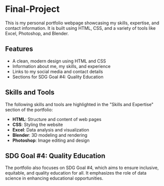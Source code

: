 # Final-Project
This is my personal portfolio webpage showcasing my skills, expertise, and contact information. It is built using HTML, CSS, and a variety of tools like Excel, Photoshop, and Blender.

## Features

- A clean, modern design using HTML and CSS
- Information about me, my skills, and experience
- Links to my social media and contact details
- Sections for SDG Goal #4: Quality Education

## Skills and Tools

The following skills and tools are highlighted in the "Skills and Expertise" section of the portfolio:

- **HTML**: Structure and content of web pages
- **CSS**: Styling the website
- **Excel**: Data analysis and visualization
- **Blender**: 3D modeling and rendering
- **Photoshop**: Image editing and design

## SDG Goal #4: Quality Education

The portfolio also focuses on SDG Goal #4, which aims to ensure inclusive, equitable, and quality education for all. It emphasizes the role of data science in enhancing educational opportunities.
